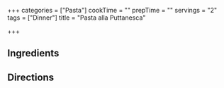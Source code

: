 +++
categories = ["Pasta"]
cookTime = ""
prepTime = ""
servings = "2"
tags = ["Dinner"]
title = "Pasta alla Puttanesca"

+++
## Ingredients

## Directions